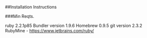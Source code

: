 
##Installation Instructions

###Min Reqts.

  ruby 2.2.1p85
  Bundler version 1.9.6
  Homebrew 0.9.5
  git version 2.3.2
  RubyMine - https://www.jetbrains.com/ruby/

